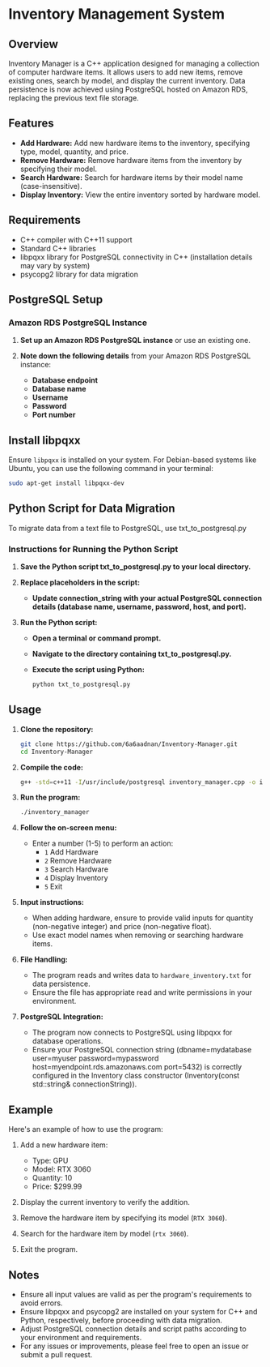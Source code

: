 # Inventory Management System

## Overview

Inventory Manager is a C++ application designed for managing a collection of computer hardware items. It allows users to add new items, remove existing ones, search by model, and display the current inventory. Data persistence is now achieved using PostgreSQL hosted on Amazon RDS, replacing the previous text file storage.

## Features

- **Add Hardware:** Add new hardware items to the inventory, specifying type, model, quantity, and price.
- **Remove Hardware:** Remove hardware items from the inventory by specifying their model.
- **Search Hardware:** Search for hardware items by their model name (case-insensitive).
- **Display Inventory:** View the entire inventory sorted by hardware model.

## Requirements

- C++ compiler with C++11 support
- Standard C++ libraries
- libpqxx library for PostgreSQL connectivity in C++ (installation details may vary by system)
- psycopg2 library for data migration

## PostgreSQL Setup

### Amazon RDS PostgreSQL Instance

1. **Set up an Amazon RDS PostgreSQL instance** or use an existing one.

2. **Note down the following details** from your Amazon RDS PostgreSQL instance:
   - **Database endpoint**
   - **Database name**
   - **Username**
   - **Password**
   - **Port number**

## Install libpqxx

Ensure `libpqxx` is installed on your system. For Debian-based systems like Ubuntu, you can use the following command in your terminal:

```bash
sudo apt-get install libpqxx-dev
```

## Python Script for Data Migration
To migrate data from a text file to PostgreSQL, use txt_to_postgresql.py
### Instructions for Running the Python Script
1. **Save the Python script txt_to_postgresql.py to your local directory.**
2. **Replace placeholders in the script:**
   
   - **Update connection_string with your actual PostgreSQL connection details (database name, username, password, host, and port).**
     
3. **Run the Python script:**
   
   - **Open a terminal or command prompt.**
   - **Navigate to the directory containing txt_to_postgresql.py.**
   - **Execute the script using Python:**
     
     ```bash
     python txt_to_postgresql.py
     ```
## Usage

1. **Clone the repository:**

   ```bash
   git clone https://github.com/6a6aadnan/Inventory-Manager.git
   cd Inventory-Manager
   ```
2. **Compile the code:**

   ```bash
   g++ -std=c++11 -I/usr/include/postgresql inventory_manager.cpp -o inventory_manager -lpqxx -lpq
   ```
3. **Run the program:**

   ```bash
   ./inventory_manager
   ```
4. **Follow the on-screen menu:**

   - Enter a number (1-5) to perform an action:
     - `1` Add Hardware
     - `2` Remove Hardware
     - `3` Search Hardware
     - `4` Display Inventory
     - `5` Exit

5. **Input instructions:**

   - When adding hardware, ensure to provide valid inputs for quantity (non-negative integer) and price (non-negative float).
   - Use exact model names when removing or searching hardware items.

6. **File Handling:**

   - The program reads and writes data to `hardware_inventory.txt` for data persistence.
   - Ensure the file has appropriate read and write permissions in your environment.

7. **PostgreSQL Integration:**

   - The program now connects to PostgreSQL using libpqxx for database operations.
   - Ensure your PostgreSQL connection string (dbname=mydatabase user=myuser password=mypassword host=myendpoint.rds.amazonaws.com port=5432) is correctly configured in the Inventory class constructor 
     (Inventory(const std::string& connectionString)).

## Example

Here's an example of how to use the program:

1. Add a new hardware item:
   - Type: GPU
   - Model: RTX 3060
   - Quantity: 10
   - Price: $299.99

2. Display the current inventory to verify the addition.

3. Remove the hardware item by specifying its model (`RTX 3060`).

4. Search for the hardware item by model (`rtx 3060`).

5. Exit the program.

## Notes

- Ensure all input values are valid as per the program's requirements to avoid errors.
- Ensure libpqxx and psycopg2 are installed on your system for C++ and Python, respectively, before proceeding with data migration.
- Adjust PostgreSQL connection details and script paths according to your environment and requirements.
- For any issues or improvements, please feel free to open an issue or submit a pull request.

    
